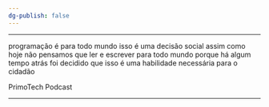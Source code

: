 ```yaml
---
dg-publish: false
---
```





---


programação é para todo mundo isso é uma decisão social assim como hoje não pensamos que ler e escrever para todo mundo porque há algum tempo atrás foi decidido que isso é uma habilidade necessária para o cidadão

PrimoTech Podcast

---


